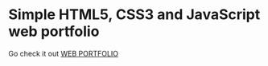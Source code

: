 # Simple HTML5, CSS3 and JavaScript web portfolio
Go check it out
[WEB PORTFOLIO](https://alex-nager-portfolio.onrender.com)
